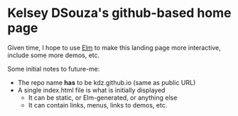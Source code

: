 # Kelsey DSouza's github-based home page

Given time, I hope to use [Elm](http://elm-lang.org) to make this landing page more interactive, include some more demos, etc. 

Some initial notes to future-me:
- The repo name **has** to be kdz.github.io (same as public URL)
- A single index.html file is what is initially displayed
    - It can be static, or Elm-generated, or anything else
    - It can contain links, menus, links to demos, etc.
